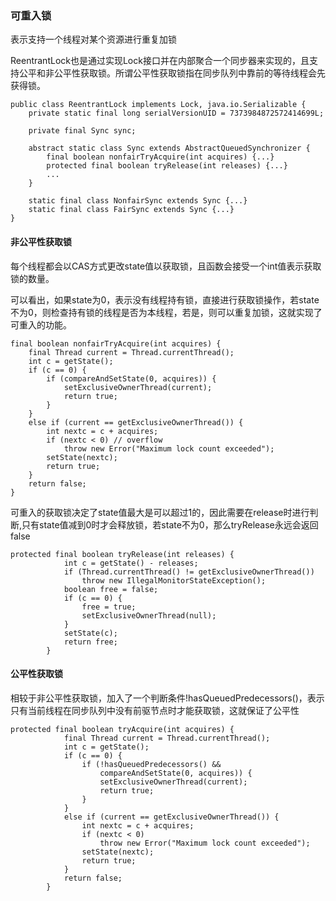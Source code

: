 ### 可重入锁

表示支持一个线程对某个资源进行重复加锁

ReentrantLock也是通过实现Lock接口并在内部聚合一个同步器来实现的，且支持公平和非公平性获取锁。所谓公平性获取锁指在同步队列中靠前的等待线程会先获得锁。

```
public class ReentrantLock implements Lock, java.io.Serializable {
    private static final long serialVersionUID = 7373984872572414699L;
    
    private final Sync sync;
    
    abstract static class Sync extends AbstractQueuedSynchronizer {
        final boolean nonfairTryAcquire(int acquires) {...}
        protected final boolean tryRelease(int releases) {...} 
        ...
    }
    
    static final class NonfairSync extends Sync {...}
    static final class FairSync extends Sync {...}
}

```

#### 非公平性获取锁

每个线程都会以CAS方式更改state值以获取锁，且函数会接受一个int值表示获取锁的数量。

可以看出，如果state为0，表示没有线程持有锁，直接进行获取锁操作，若state不为0，则检查持有锁的线程是否为本线程，若是，则可以重复加锁，这就实现了可重入的功能。

```
final boolean nonfairTryAcquire(int acquires) {
    final Thread current = Thread.currentThread();
    int c = getState();
    if (c == 0) {
        if (compareAndSetState(0, acquires)) {
            setExclusiveOwnerThread(current);
            return true;
        }
    }
    else if (current == getExclusiveOwnerThread()) {
        int nextc = c + acquires;
        if (nextc < 0) // overflow
            throw new Error("Maximum lock count exceeded");
        setState(nextc);
        return true;
    }
    return false;
}
```

可重入的获取锁决定了state值最大是可以超过1的，因此需要在release时进行判断,只有state值减到0时才会释放锁，若state不为0，那么tryRelease永远会返回false

```
protected final boolean tryRelease(int releases) {
            int c = getState() - releases;
            if (Thread.currentThread() != getExclusiveOwnerThread())
                throw new IllegalMonitorStateException();
            boolean free = false;
            if (c == 0) {
                free = true;
                setExclusiveOwnerThread(null);
            }
            setState(c);
            return free;
        }
```

#### 公平性获取锁

相较于非公平性获取锁，加入了一个判断条件!hasQueuedPredecessors()，表示只有当前线程在同步队列中没有前驱节点时才能获取锁，这就保证了公平性

```
protected final boolean tryAcquire(int acquires) {
            final Thread current = Thread.currentThread();
            int c = getState();
            if (c == 0) {
                if (!hasQueuedPredecessors() &&
                    compareAndSetState(0, acquires)) {
                    setExclusiveOwnerThread(current);
                    return true;
                }
            }
            else if (current == getExclusiveOwnerThread()) {
                int nextc = c + acquires;
                if (nextc < 0)
                    throw new Error("Maximum lock count exceeded");
                setState(nextc);
                return true;
            }
            return false;
        }
```

